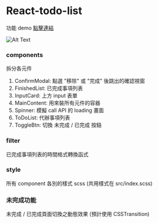 # React-todo-list

功能 demo [點擊連結](https://codesandbox.io/s/keen-glade-vkzi6o?file=/src/components/InputCard.js)

![Alt Text](https://i.imgur.com/EHpZuTk.gif)

### components

拆分各元件

1. ConfirmModal: 點選 "移除" 或 "完成" 後跳出的確認視窗
2. FinishedList: 已完成事項列表
3. InputCard: 上方 input 表單
4. MainContent: 用來裝所有元件的容器
5. Spinner: 模擬 call API 的 loading 畫面
6. ToDoList: 代辦事項列表
7. ToggleBtn: 切換 未完成 / 已完成 按鈕

### filter

已完成事項列表的時間格式轉換函式

### style

所有 component 各別的樣式 scss
(共用樣式在 src/index.scss)

### 未完成功能

未完成 / 已完成頁面切換之動態效果 (預計使用 CSSTransition)

